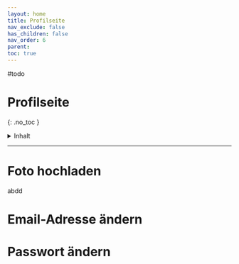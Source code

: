 ```yaml
---
layout: home
title: Profilseite
nav_exclude: false
has_children: false
nav_order: 6
parent: 
toc: true
---
```

#todo 

# Profilseite
{: .no_toc }

<details markdown="block">
  <summary>
    Inhalt
  </summary>
  {: .text-delta }
- TOC
{:toc}
</details>

---

# Foto hochladen
abdd

# Email-Adresse ändern

# Passwort ändern